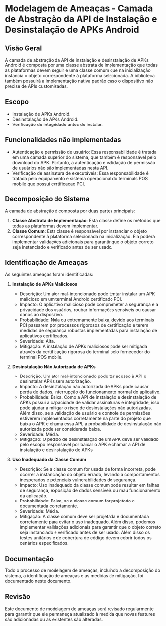 # Modelagem de Ameaças - Camada de Abstração da API de Instalação e Desinstalação de APKs Android

## Visão Geral
A camada de abstração da API de instalação e desinstalação de APKs Android é composta por uma classe abstrata de implementação que todas as plataformas devem seguir e uma classe comum que na inicialização instancia o objeto correspondente à plataforma selecionada.
A biblioteca também possuirá a implementação nativa padrão caso o dispositivo não precise de APIs customizadas.

## Escopo
- Instalação de APKs Android.
- Desinstalação de APKs Android.
- Verificação de integridade antes de instalar.

## Funcionalidades não implementadas
- Autenticação e permissão de usuário: Essa responsabilidade é tratada em uma camada superior do sistema, que também é responsável pelo download do APK. Portanto, a autenticação e validação de permissão de usuários não são implementadas nesta API.
- Verificação de assinatura de executáveis: Essa responsabilidade é tratada pelo equipamento e sistema operacional do terminals POS mobile que possui certificacao PCI.

## Decomposição do Sistema
A camada de abstração é composta por duas partes principais:

1. **Classe Abstrata de Implementação**: Esta classe define os métodos que todas as plataformas devem implementar.
2. **Classe Comum**: Esta classe é responsável por instanciar o objeto correspondente à plataforma selecionada na inicialização. Ela poderá implementar validações adicionais para garantir que o objeto correto seja instanciado e verificado antes de ser usado.

## Identificação de Ameaças
As seguintes ameaças foram identificadas:

1. **Instalação de APKs Maliciosos**
   - Descrição: Um ator mal-intencionado pode tentar instalar um APK malicioso em um terminal Android certificado PCI.
   - Impacto: O aplicativo malicioso pode comprometer a segurança e a privacidade dos usuários, roubar informações sensíveis ou causar danos ao dispositivo.
   - Probabilidade: Nula ou extremamente baixa, devido aos terminais PCI passarem por processos rigorosos de certificação e terem medidas de segurança robustas implementadas para instalação de aplicativos certificados.
   - Severidade: Alta.
   - Mitigação: A instalação de APKs maliciosos pode ser mitigada através da certificação rigorosa do terminal pelo fornecedor do terminal POS mobile.

2. **Desinstalação Não Autorizada de APKs**
   - Descrição: Um ator mal-intencionado pode ter acesso à API e desinstalar APKs sem autorização.
   - Impacto: A desinstalação não autorizada de APKs pode causar perda de dados, interrupção do funcionamento normal do aplicativo.
   - Probabilidade: Baixa. Como a API de instalação e desinstalação de APKs possui a capacidade de validar assinaturas e integridade, isso pode ajudar a mitigar o risco de desinstalações não autorizadas. Além disso, se a validação de usuário e controle de permissões estiverem implementados corretamente na parte do projeto que baixa o APK e chama essa API, a probabilidade de desinstalação não autorizada pode ser considerada baixa.
   - Severidade: Média.
   - Mitigação: O pedido de desinstalação de um APK deve ser validado pelo escopo responsável por baixar o APK e chamar a API de instalação e desinstalação de APKs

3. **Uso Inadequado da Classe Comum**
   - Descrição: Se a classe comum for usada de forma incorreta, pode ocorrer a instanciação do objeto errado, levando a comportamentos inesperados e potenciais vulnerabilidades de segurança.
   - Impacto: Uso inadequado da classe comum pode resultar em falhas de segurança, exposição de dados sensíveis ou mau funcionamento da aplicação.
   - Probabilidade: Baixa, se a classe comum for projetada e documentada corretamente.
   - Severidade: Média.
   - Mitigação: A classe comum deve ser projetada e documentada corretamente para evitar o uso inadequado. Além disso, podemos implementar validações adicionais para garantir que o objeto correto seja instanciado e verificado antes de ser usado. Além disso os testes unitários e de cobertura de código devem cobrir todos os cenários especificados.

## Documentação
Todo o processo de modelagem de ameaças, incluindo a decomposição do sistema, a identificação de ameaças e as medidas de mitigação, foi documentado neste documento.

## Revisão
Este documento de modelagem de ameaças será revisado regularmente para garantir que ele permaneça atualizado à medida que novas features são adicionadas ou as existentes são alteradas.